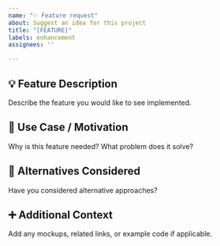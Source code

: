 ```yaml
---
name: "✨ Feature request"
about: Suggest an idea for this project
title: "[FEATURE]"
labels: enhancement
assignees: ''

---
```


## 💡 Feature Description

Describe the feature you would like to see implemented.

## 🎯 Use Case / Motivation

Why is this feature needed? What problem does it solve?

## 🔄 Alternatives Considered

Have you considered alternative approaches?

## ➕ Additional Context

Add any mockups, related links, or example code if applicable.
